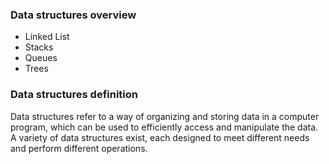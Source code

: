 ### Data structures overview

- Linked List
- Stacks
- Queues
- Trees

### Data structures definition

Data structures refer to a way of organizing and storing data in a computer program, which can be used to efficiently access and manipulate the data. A variety of data structures exist, each designed to meet different needs and perform different operations.
